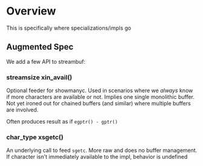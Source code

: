 # Overview

This is specifically where specializations/impls go

## Augmented Spec

We add a few API to streambuf:

### streamsize xin_avail()

Optional feeder for showmanyc.  Used in scenarios where we *always* know if more characters are available or not.
Implies one single monolithic buffer.  Not yet ironed out for chained buffers (and similar) where multiple buffers are involved.

Often produces result as if `egptr() - gptr()`

### char_type xsgetc()

An underlying call to feed `sgetc`.  More raw and does no buffer management.  If character isn't immediately available
to the impl, behavior is undefined 